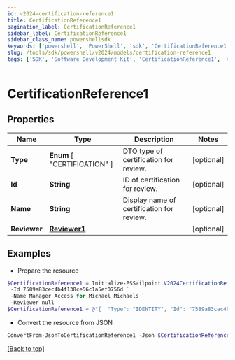```yaml
---
id: v2024-certification-reference1
title: CertificationReference1
pagination_label: CertificationReference1
sidebar_label: CertificationReference1
sidebar_class_name: powershellsdk
keywords: ['powershell', 'PowerShell', 'sdk', 'CertificationReference1', 'V2024CertificationReference1'] 
slug: /tools/sdk/powershell/v2024/models/certification-reference1
tags: ['SDK', 'Software Development Kit', 'CertificationReference1', 'V2024CertificationReference1']
---
```



# CertificationReference1

## Properties

Name | Type | Description | Notes
------------ | ------------- | ------------- | -------------
**Type** |  **Enum** [  "CERTIFICATION" ] | DTO type of certification for review. | [optional] 
**Id** | **String** | ID of certification for review. | [optional] 
**Name** | **String** | Display name of certification for review. | [optional] 
**Reviewer** | [**Reviewer1**](reviewer1) |  | [optional] 

## Examples

- Prepare the resource
```powershell
$CertificationReference1 = Initialize-PSSailpoint.V2024CertificationReference1  -Type IDENTITY `
 -Id 7589a83cec4b4f138ce56c1a5ef0756d `
 -Name Manager Access for Michael Michaels `
 -Reviewer null
$CertificationReference1 = @"{  "Type": "IDENTITY", "Id": "7589a83cec4b4f138ce56c1a5ef0756d", "Name": "Manager Access for Michael Michaels", "Reviewer": "null "}"@
```

- Convert the resource from JSON
```powershell
ConvertFrom-JsonToCertificationReference1 -Json $CertificationReference1
```


[[Back to top]](#) 

